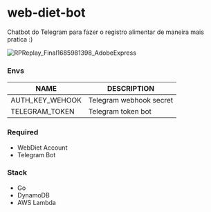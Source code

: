 # web-diet-bot

Chatbot do Telegram para fazer o registro alimentar de maneira mais pratica :)

![RPReplay_Final1685981398_AdobeExpress](https://github.com/publi0/web-diet-bot/assets/14155185/2b0a7d8a-8389-40d3-be5a-9d536381fc7d)


### Envs

| NAME            | DESCRIPTION             |
|-----------------|-------------------------|
| AUTH_KEY_WEHOOK | Telegram webhook secret |
| TELEGRAM_TOKEN  | Telegram token bot      |

### Required

- WebDiet Account
- Telegram Bot

### Stack

- Go
- DynamoDB
- AWS Lambda
